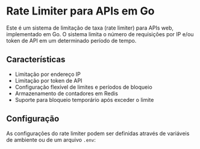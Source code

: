 # Rate Limiter para APIs em Go

Este é um sistema de limitação de taxa (rate limiter) para APIs web, implementado em Go. O sistema limita o número de requisições por IP e/ou token de API em um determinado período de tempo.

## Características

- Limitação por endereço IP
- Limitação por token de API
- Configuração flexível de limites e períodos de bloqueio
- Armazenamento de contadores em Redis
- Suporte para bloqueio temporário após exceder o limite

## Configuração

As configurações do rate limiter podem ser definidas através de variáveis de ambiente ou de um arquivo `.env`:
